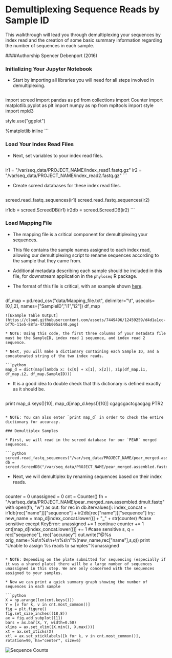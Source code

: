 # Demultiplexing Sequence Reads by Sample ID

This walkthrough will lead you through demultiplexing your sequences by index read and the creation of some basic summary information regarding the number of sequences in each sample.

####Authorship
Spencer Debenport (2016)

### Initializing Your Jupyter Notebook
* Start by importing all libraries you will need for all steps involved in demultiplexing.

    ```python
import screed
import pandas as pd
from collections import Counter
import matplotlib.pyplot as plt
import numpy as np
from mpltools import style
import mpld3

style.use("ggplot")

%matplotlib inline
    ```

### Load Your Index Read Files
* Next, set variables to your index read files.

    ```python
ir1 = "/var/seq_data/PROJECT_NAME/index_read1.fastq.gz"
ir2 = "/var/seq_data/PROJECT_NAME/index_read2.fastq.gz"
    ```

* Create screed databases for these index read files.

    ```python
screed.read_fastq_sequences(ir1)
screed.read_fastq_sequences(ir2)

ir1db = screed.ScreedDB(ir1)
ir2db = screed.ScreedDB(ir2)
    ```

### Load Mapping File
* The mapping file is a critical component for demultiplexing your sequences.
* This file contains the sample names assigned to each index read, allowing our demultiplexing script to rename sequences according to the sample that they came from.
* Additional metadata describing each sample should be included in this file, for downstream application in the `phyloseq` R package.
* The format of this file is critical, with an example shown [here](INSERT_LINK_HERE).


  ```python
df_map = pd.read_csv("data/Mapping_file.txt", delimiter="\t", usecols=[0,1,2], names=["SampleID","i1","i2"])
df_map
  ```
  ![Example Table Output](https://cloud.githubusercontent.com/assets/7449496/12459259/d4d1a1cc-bf7b-11e5-88fa-4730b005a140.png)

  * NOTE: Using this code, the first three columns of your metadata file must be the SampleID, index read 1 sequence, and index read 2 sequence.

* Next, you will make a dictionary containing each Sample ID, and a concatenated string of the two index reads.

  ```python
map_d = dict(map(lambda x: (x[0] + x[1], x[2]), zip(df_map.i1, df_map.i2, df_map.SampleID)))
  ```

* It is a good idea to double check that this dictionary is defined exactly as it should be.

  ```python
print map_d.keys()[10], map_d[map_d.keys()[10]]
cgagcgactcgacgag PTR2
  ```

  * NOTE: You can also enter `print map_d` in order to check the entire dictionary for accuracy.

### Demultiplex Samples

* First, we will read in the screed database for our `PEAR` merged sequences.

  ```python
screed.read_fastq_sequences("/var/seq_data/PROJECT_NAME/pear_merged.assembled.fastq")
db = screed.ScreedDB("/var/seq_data/PROJECT_NAME/pear_merged.assembled.fastq_screed")
  ```

* Next, we will demultiplex by renaming sequences based on their index reads.

  ```python
counter = 0
unassigned = 0
cnt = Counter()
fn = "/var/seq_data/PROJECT_NAME/pear_merged_raw.assembled.dmult.fastq"
with open(fn, "w") as out:
    for rec in db.itervalues():
        index_concat = ir1db[rec["name"]]["sequence"] + ir2db[rec["name"]]["sequence"]
        try:
            new_name = map_d[index_concat.lower()] + "_" + str(counter) #case sensitive
        except KeyError:
            unassigned += 1
            continue
        counter += 1
        cnt[map_d[index_concat.lower()]] += 1 #case sensitive
        s, q = rec["sequence"], rec["accuracy"]
        out.write("@%s orig_name=%s\n%s\n+\n%s\n"%(new_name,rec["name"],s,q))
print "Unable to assign %s reads to samples"%unassigned
  ```

  * NOTE: Depending on the plate submitted for sequencing (especially if it was a shared plate) there will be a large number of sequences unassigned in this step. We are only concerned with the sequences assigned to your samples.

* Now we can print a quick summary graph showing the number of sequences in each sample

  ```python
X = np.arange(len(cnt.keys()))
Y = [v for k, v in cnt.most_common()]
fig = plt.figure()
fig.set_size_inches((18,8))
ax = fig.add_subplot(111)
bars = ax.bar(X, Y, width=0.50)
xlims = ax.set_xlim((X.min(), X.max()))
xt = ax.set_xticks(X)
xtl = ax.set_xticklabels([k for k, v in cnt.most_common()], rotation=90, ha="center", size=6)
  ```
  
  ![Sequence Counts](https://cloud.githubusercontent.com/assets/7449496/12461210/addc76e6-bf85-11e5-8378-1ff0b3147e86.png)









